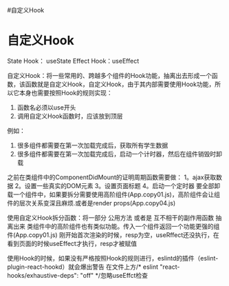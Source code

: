 #自定义Hook

# 自定义Hook

State Hook： useState
Effect Hook：useEffect

自定义Hook：将一些常用的、跨越多个组件的Hook功能，抽离出去形成一个函数，该函数就是自定义Hook，自定义Hook，由于其内部需要使用Hook功能，所以它本身也需要按照Hook的规则实现：

1. 函数名必须以use开头
2. 调用自定义Hook函数时，应该放到顶层

例如：

1. 很多组件都需要在第一次加载完成后，获取所有学生数据
2. 很多组件都需要在第一次加载完成后，启动一个计时器，然后在组件销毁时卸载


之前在类组件中的ComponentDidMount的证明周期函数需要做：
    1。ajax获取数据
    2。设置一些真实的DOM元素
    3。设置页面标题
    4。启动一个定时器
要全部卸载一个组件中，如果要拆分需要使用高阶组件(App.copy01.js)，高阶组件会让组件的层次关系变深且麻烦.或者是render props(App.copy04.js)


使用自定义Hook拆分函数：将一部分 公用方法 或者是 互不相干的副作用函数 抽离出来
类组件中的高阶组件也有类似功能。传入一个组件返回一个功能更强的组件(App.copy01.js)
    刚开始首次渲染的时候，resp为空，useRffect还没执行，在看到页面的时候useEffect才执行，resp才被赋值



使用Hook的时候，如果没有严格按照Hook的规则进行，eslintd的插件（eslint-plugin-react-hookd）就会爆出警告
在文件上方/* eslint "react-hooks/exhaustive-deps": "off" */忽略useEffct检查
